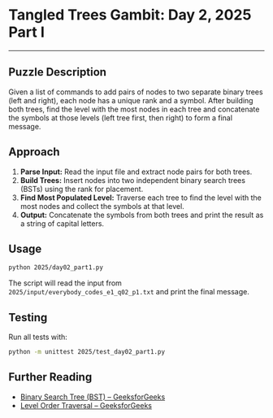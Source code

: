 # Tangled Trees Gambit: Day 2, 2025 Part I

---

## Puzzle Description

Given a list of commands to add pairs of nodes to two separate binary trees (left and right), each node has a unique rank and a symbol. After building both trees, find the level with the most nodes in each tree and concatenate the symbols at those levels (left tree first, then right) to form a final message.

## Approach

1. **Parse Input:** Read the input file and extract node pairs for both trees.
2. **Build Trees:** Insert nodes into two independent binary search trees (BSTs) using the rank for placement.
3. **Find Most Populated Level:** Traverse each tree to find the level with the most nodes and collect the symbols at that level.
4. **Output:** Concatenate the symbols from both trees and print the result as a string of capital letters.

## Usage

```bash
python 2025/day02_part1.py
```

The script will read the input from `2025/input/everybody_codes_e1_q02_p1.txt` and print the final message.

## Testing

Run all tests with:

```bash
python -m unittest 2025/test_day02_part1.py
```

## Further Reading

- [Binary Search Tree (BST) – GeeksforGeeks](https://www.geeksforgeeks.org/binary-search-tree-data-structure/)
- [Level Order Traversal – GeeksforGeeks](https://www.geeksforgeeks.org/level-order-tree-traversal/)
